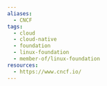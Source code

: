 ```yaml
---
aliases:
  - CNCF
tags:
  - cloud
  - cloud-native
  - foundation
  - linux-foundation
  - member-of/linux-foundation
resources:
  - https://www.cncf.io/
---
```

